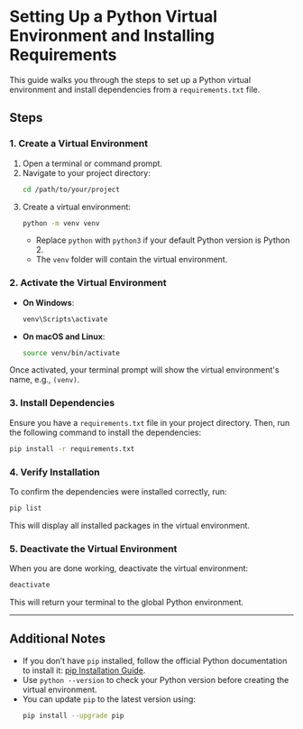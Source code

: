 # Setting Up a Python Virtual Environment and Installing Requirements

This guide walks you through the steps to set up a Python virtual environment and install dependencies from a `requirements.txt` file.

## Steps

### 1. Create a Virtual Environment

1. Open a terminal or command prompt.
2. Navigate to your project directory:
   ```bash
   cd /path/to/your/project
   ```
3. Create a virtual environment:
   ```bash
   python -m venv venv
   ```
   - Replace `python` with `python3` if your default Python version is Python 2.
   - The `venv` folder will contain the virtual environment.

### 2. Activate the Virtual Environment

- **On Windows**:
  ```bash
  venv\Scripts\activate
  ```
- **On macOS and Linux**:
  ```bash
  source venv/bin/activate
  ```

Once activated, your terminal prompt will show the virtual environment's name, e.g., `(venv)`.

### 3. Install Dependencies

Ensure you have a `requirements.txt` file in your project directory. Then, run the following command to install the dependencies:
```bash
pip install -r requirements.txt
```

### 4. Verify Installation

To confirm the dependencies were installed correctly, run:
```bash
pip list
```
This will display all installed packages in the virtual environment.

### 5. Deactivate the Virtual Environment

When you are done working, deactivate the virtual environment:
```bash
deactivate
```
This will return your terminal to the global Python environment.

---

## Additional Notes

- If you don’t have `pip` installed, follow the official Python documentation to install it: [pip Installation Guide](https://pip.pypa.io/en/stable/installation/).
- Use `python --version` to check your Python version before creating the virtual environment.
- You can update `pip` to the latest version using:
  ```bash
  pip install --upgrade pip
  
